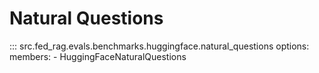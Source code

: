 # Natural Questions

::: src.fed_rag.evals.benchmarks.huggingface.natural_questions
    options:
      members:
        - HuggingFaceNaturalQuestions
